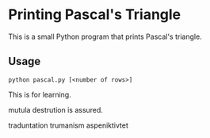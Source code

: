 # Printing Pascal's Triangle

This is a small Python program that prints Pascal's triangle.

## Usage

`python pascal.py [<number of rows>]`

This is for learning.

mutula destrution is assured.

traduntation trumanism aspeniktivtet

